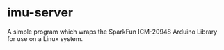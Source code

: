 imu-server
==========

A simple program which wraps the SparkFun ICM-20948 Arduino Library for use on a Linux system.
